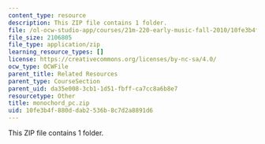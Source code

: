 ```yaml
---
content_type: resource
description: This ZIP file contains 1 folder.
file: /ol-ocw-studio-app/courses/21m-220-early-music-fall-2010/10fe3b4f880ddab2536b8c7d2a8891d6_monochord_pc.zip
file_size: 2106805
file_type: application/zip
learning_resource_types: []
license: https://creativecommons.org/licenses/by-nc-sa/4.0/
ocw_type: OCWFile
parent_title: Related Resources
parent_type: CourseSection
parent_uid: da35e008-3cb1-1d51-fbff-ca7cc8a6b8e7
resourcetype: Other
title: monochord_pc.zip
uid: 10fe3b4f-880d-dab2-536b-8c7d2a8891d6
---
```

This ZIP file contains 1 folder.